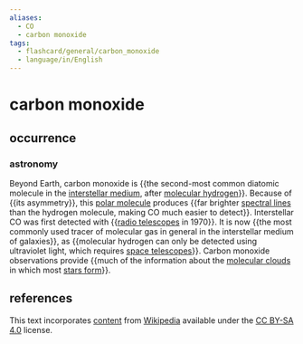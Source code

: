 ```yaml
---
aliases:
  - CO
  - carbon monoxide
tags:
  - flashcard/general/carbon_monoxide
  - language/in/English
---
```


# carbon monoxide

## occurrence

### astronomy

Beyond Earth, carbon monoxide is {{the second-most common diatomic molecule in the [interstellar medium](interstellar%20medium.md), after [molecular hydrogen](hydrogen.md)}}. Because of {{its asymmetry}}, this [polar molecule](chemical%20polarity.md#polar%20molecules) produces {{far brighter [spectral lines](spectral%20line.md) than the hydrogen molecule, making CO much easier to detect}}. Interstellar CO was first detected with {{[radio telescopes](radio%20telescope.md) in 1970}}. It is now {{the most commonly used tracer of molecular gas in general in the interstellar medium of galaxies}}, as {{molecular hydrogen can only be detected using ultraviolet light, which requires [space telescopes](space%20telescope.md)}}. Carbon monoxide observations provide {{much of the information about the [molecular clouds](molecular%20cloud.md) in which most [stars form](star%20formation.md)}}. <!--SR:!2024-08-22,14,290!2024-08-25,17,290!2024-08-17,9,270!2024-08-21,9,210!2024-08-19,11,270!2024-09-02,19,250!2024-08-18,10,270-->

## references

This text incorporates [content](https://en.wikipedia.org/wiki/carbon_monoxide) from [Wikipedia](Wikipedia.md) available under the [CC BY-SA 4.0](https://creativecommons.org/licenses/by-sa/4.0/) license.

